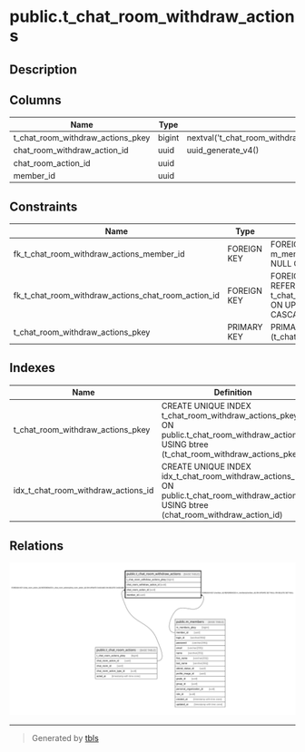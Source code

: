 # public.t_chat_room_withdraw_actions

## Description

## Columns

| Name | Type | Default | Nullable | Children | Parents | Comment |
| ---- | ---- | ------- | -------- | -------- | ------- | ------- |
| t_chat_room_withdraw_actions_pkey | bigint | nextval('t_chat_room_withdraw_actions_t_chat_room_withdraw_actions_p_seq'::regclass) | false |  |  |  |
| chat_room_withdraw_action_id | uuid | uuid_generate_v4() | false |  |  |  |
| chat_room_action_id | uuid |  | false |  | [public.t_chat_room_actions](public.t_chat_room_actions.md) |  |
| member_id | uuid |  | true |  | [public.m_members](public.m_members.md) |  |

## Constraints

| Name | Type | Definition |
| ---- | ---- | ---------- |
| fk_t_chat_room_withdraw_actions_member_id | FOREIGN KEY | FOREIGN KEY (member_id) REFERENCES m_members(member_id) ON UPDATE SET NULL ON DELETE SET NULL |
| fk_t_chat_room_withdraw_actions_chat_room_action_id | FOREIGN KEY | FOREIGN KEY (chat_room_action_id) REFERENCES t_chat_room_actions(chat_room_action_id) ON UPDATE CASCADE ON DELETE CASCADE |
| t_chat_room_withdraw_actions_pkey | PRIMARY KEY | PRIMARY KEY (t_chat_room_withdraw_actions_pkey) |

## Indexes

| Name | Definition |
| ---- | ---------- |
| t_chat_room_withdraw_actions_pkey | CREATE UNIQUE INDEX t_chat_room_withdraw_actions_pkey ON public.t_chat_room_withdraw_actions USING btree (t_chat_room_withdraw_actions_pkey) |
| idx_t_chat_room_withdraw_actions_id | CREATE UNIQUE INDEX idx_t_chat_room_withdraw_actions_id ON public.t_chat_room_withdraw_actions USING btree (chat_room_withdraw_action_id) |

## Relations

![er](public.t_chat_room_withdraw_actions.svg)

---

> Generated by [tbls](https://github.com/k1LoW/tbls)
